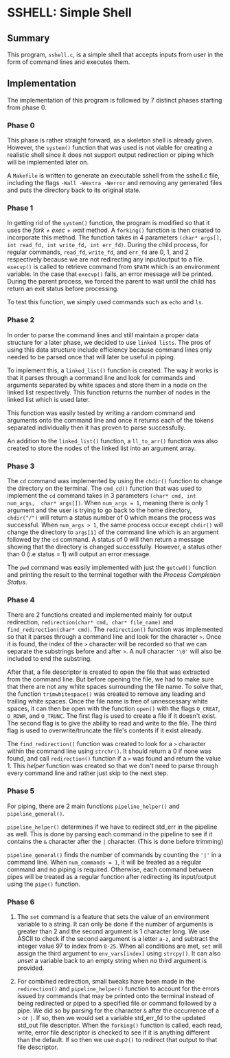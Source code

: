 # SSHELL: Simple Shell

## Summary
This program, `sshell.c`, is a simple shell that accepts inputs from user in 
the form of command lines and executes them.

## Implementation
The implementation of this program is followed by 7 distinct phases starting 
from phase 0.

### Phase 0
This phase is rather straight forward, as a skeleton shell is already given. 
However, the `system()` function that was used is not viable for creating a 
realistic shell since it does not support output redirection or piping which 
will be implemented later on.

A `Makefile` is written to generate an executable sshell from the sshell.c 
file, including the flags `-Wall -Wextra -Werror` and removing any generated 
files and puts the directory back to its original state. 

### Phase 1
In getting rid of the `system()` function, the program is modified so that it 
uses the *fork + exec + wait* method. A `forking()` function is then created to
incorporate this method. The function takes in 4 parameters `(char* args[], 
int read_fd, int write_fd, int err_fd)`. During the child process, for regular
commands, `read_fd`, `write_fd`, and `err_fd` are 0, 1, and 2 respectively 
because we are not redirecting any input/output to a file. `execvp()` is 
called to retrieve command from `$PATH` which is an environment variable. In 
the case that `execvp()` fails, an error message will be printed. During the
parent process, we forced the parent to wait until the child has return an 
exit status before processing.

To test this function, we simply used commands such as `echo` and `ls`.

### Phase 2
In order to parse the command lines and still maintain a proper data structure 
for a later phase, we decided to use `linked lists`. The pros of using this 
data structure include efficiency because command lines only needed to be 
parsed once that will later be useful in piping.

To implement this, a `linked_list()` function is created. The way it works is 
that it parses through a command line and look for commands and arguments 
separated by white spaces and store them in a node on the linked list 
respectively. This function returns the number of nodes in the linked list 
which is used later.

This function was easily tested by writing a random command and arguments onto
the command line and once it returns each of the tokens separated individually
then it has proven to parse successfully.

An addition to the `linked_list()` function, a `ll_to_arr()` function was also 
created to store the nodes of the linked list into an argument array.

### Phase 3
The `cd` command was implemented by using the `chdir()` function to change the 
directory on the terminal. The `cmd_cd()` function that was used to implement 
the `cd` command takes in 3 parameters `(char* cmd, int num_args, 
char* args[])`. When `num_args = 1`, meaning there is only 1 argument and the 
user is trying to go back to the home directory, `chdir("/")` will return a 
status number of 0 which means the process was successful. When `num_args > 1`,
the same process occur except `chdir()` will change the directory to `args[1]`
of the command line which is an argument followed by the `cd` command. A 
status of 0 will then return a message showing that the directory is changed 
successfully. However, a status other than 0 (i.e status = 1) will output an 
error message.

The `pwd` command was easily implemented with just the `getcwd()` function and
printing the result to the terminal together with the 
*Process Completion Status*.

### Phase 4
There are 2 functions created and implemented mainly for output redirection,
`redirection(char* cmd, char* file_name)` and `find_redirection(char* cmd)`.
The `redirection()` function was implemented so that it parses through a 
command line and look for the character `>`. Once it is found, the index of 
the `>` character will be recorded so that we can separate the substrings 
before and after `>`. A null character `'\0'` will also be included to end the
substring. 

After that, a file descriptor is created to open the file that was extracted 
from the command line. But before opening the file, we had to make sure that 
there are not any white spaces surrounding the file name. To solve that, the 
function `trimwhitespace()` was created to remove any leading and trailing 
white spaces. Once the file name is free of unnescessary white spaces, it can 
then be open with the function `open()` with the flags `O_CREAT`, `O_RDWR`, and
`O_TRUNC`. The first flag is used to create a file if it doesn't exist. The 
second flag is to give the ability to read and write to the file. The third 
flag is used to overwrite/truncate the file's contents if it exist already.

The `find_redirection()` function was created to look for a `>` character 
within the command line using `strchr()`. It should return a 0 if none was 
found, and call `redirection()` function if a `>` was found and return the 
value 1. This *helper* function was created so that we don't need to parse 
through every command line and rather just skip to the next step.

### Phase 5
For piping, there are 2 main functions `pipeline_helper()` and 
`pipeline_general()`. 

`pipeline_helper()` determines if we have to redirect std_err in the pipeline 
as well. This is done by parsing each command in the pipeline to see if it 
contains the `&` character after the `|` character.
(This is done before trimming)

`pipeline_general()` finds the number of commands by counting the `'|'` in a 
command line. When `num_commands = 1`, it will be treated as a regular command 
and no piping is required. Otherwise, each command between pipes will be 
treated as a regular function after redirecting its input/output using the 
`pipe()` function.


### Phase 6
1. The `set` command is a feature that sets the value of an environment 
variable to a string. It can only be done if the number of arguments is greater
than 2 and the second argument is 1 character long. We use ASCII to check if 
the second aargument is a letter `a-z`, and subtract the integer value 97 to 
index from `0-25`. When all conditions are met, `set` will assign the third 
argument to `env_vars[index]` using `strcpy()`. It can also *unset* a variable 
back to an empty string when no third argument is provided.

2. For combined redirection, small tweaks have been made in the `redirection()`
and `pipeline_helper()` function to account for the errors issued by commands 
that may be printed onto the terminal instead of being redirected or piped to a
specified file or command followed by a pipe. We did so by parsing for the 
character `&` after the occurrence of a `>` or `|`. If so, then we would set a 
variable std_err_fd to the updated std_out file descriptor. When the 
`forking()` function is called, each read, write, error file descriptor is 
checked to see if it is anything different than the default. If so then we use 
`dup2()` to redirect that output to that file descriptor. 